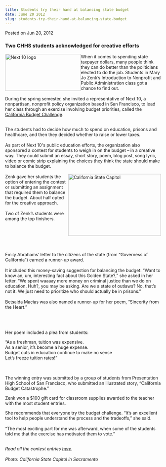```yaml
---
title: Students try their hand at balancing state budget
date: June 20 2012
slug: students-try-their-hand-at-balancing-state-budget
---
```


 



<span class="date">Posted on Jun 20, 2012    </span>
<h3>Two CHHS students acknowledged for creative efforts</h3>
<p><img alt="Next 10 logo" src="https://news.csumb.edu/sites/default/files/65/attachments/news/images/next10_home_logo_06.png" style="float:left; width:245px; height:119px">When it comes to
spending state taxpayer dollars, many people think they can do
better than the politicians elected to do the job. Students in Mary
Jo Zenk&#x2019;s Introduction to Nonprofit and Public Administration class
got a chance to find out.<br>
<br>
During the spring semester, she invited a representative of Next
10, a nonpartisan, nonprofit policy organization based in San
Francisco, to lead her class through an exercise involving budget
priorities, called the <a href="https://www.budgetchallenge.org/respondents/new" rel="nofollow">California Budget Challenge</a>.&#xA0;</br></br></img></p>
<p>The students had to decide how much to spend on education,
prisons and healthcare, and then they decided whether to raise or
lower taxes.<br>
<br>
As part of Next 10&apos;s public education efforts, the organization
also sponsored a contest for students to weigh in on the budget &#x2013;
in a creative way. They could submit an essay, short story, poem,
blog post, song lyric, video or comic strip explaining the choices
they think the state should make to balance the budget.<br>
<br>
<img alt="California State Capitol" src="https://news.csumb.edu/sites/default/files/65/attachments/news/images/state-capitol-sacramento-ca338.jpg" style="float:right; width:300px; height:200px">Zenk gave her
students the option of entering the contest or submitting an
assignment that required them to balance the budget. About half
opted for the creative approach.<br>
<br>
Two of Zenk&#x2019;s students were among the top finishers.</br></br></img></br></br></br></br></p>
<p>Emily Abrahams&#x2019; letter to the citizens of the state (from
&#x201C;Governess of California&#x201D;) earned a runner-up award.<br>
<br>
It included this money-saving suggestion for balancing the budget:
&#x201C;Want to know an, um, interesting fact about this Golden State?,&#x201D;
she asked in her letter. &#x201C;We spent waaaay more money on criminal
justice than we do on education. Huh?, you may be asking. Are we a
state of outlaws? No, that&#x2019;s not it. We just need to prioritize who
should actually be in prisons.&#x201D;&#xA0;<br>
<br>
Betsaida Macias was also named a runner-up for her poem, &#x201C;Sincerity
from the Heart.&#x201D;</br></br></br></br></p>
<p>Her poem included a plea from students:</p>
<p>&#x201C;As a freshman, tuition was expensive.<br>
As a senior, it&#x2019;s become a huge expense.<br>
Budget cuts in education continue to make no sense<br>
Let&#x2019;s freeze tuition rates!&#x201D;</br></br></br></p>
<p>The winning entry was submitted by a group of students from
Presentation High School of San Francisco, who submitted an
illustrated story, &#x201C;California Budget Catastrophe.&#x201D;</p>
<p>Zenk won a $100 gift card for classroom supplies awarded to the
teacher with the most student entries.</p>
<p>She recommends that everyone try the budget challenge. &#x201C;It&#x2019;s an
excellent tool to help people understand the process and the
tradeoffs,&#x201D; she said.<br>
<br>
&#x201C;The most exciting part for me was afterward, when some of the
students told me that the exercise has motivated them to
vote.&#x201D;&#xA0;</br></br></p>
<p><em>Read all the contest entries <a href="https://next10.org/2012-student-contest" rel="nofollow">here</a>.&#xA0;<br>
<br>
Photo: California State Capitol in Sacramento</br></br></em></p>
<p><br>
&#xA0;</br></p>





 
